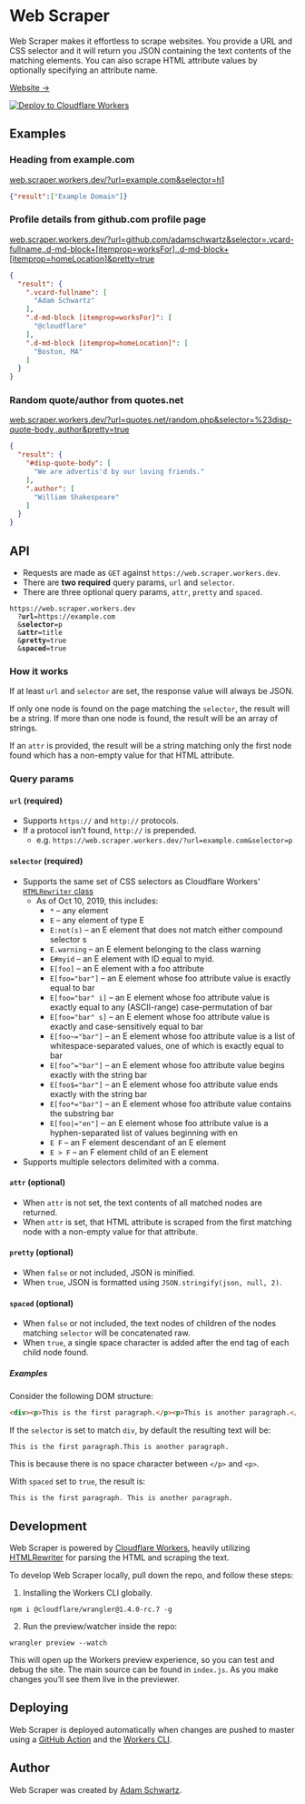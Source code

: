# Web Scraper

Web Scraper makes it effortless to scrape websites. You provide a URL and CSS selector and it will return you JSON containing the text contents of the matching elements. You can also scrape HTML attribute values by optionally specifying an attribute name.

[Website →](https://web.scraper.workers.dev)

[![Deploy to Cloudflare Workers](https://deploy.workers.cloudflare.com/button)](https://deploy.workers.cloudflare.com/?url=https://github.com/rbtvtelugu/web.scraper.workers.dev)

## Examples

### Heading from example.com

[web.scraper.workers.dev/?url=example.com&selector=h1](https://web.scraper.workers.dev/?url=example.com&selector=h1)

```JSON
{"result":["Example Domain"]}
```

### Profile details from github.com profile page

[web.scraper.workers.dev/?url=github.com/adamschwartz&selector=.vcard-fullname,.d-md-block+[itemprop=worksFor],.d-md-block+[itemprop=homeLocation]&pretty=true](https://web.scraper.workers.dev/?url=https://github.com/adamschwartz&selector=.vcard-fullname,.d-md-block+[itemprop=worksFor],.d-md-block+[itemprop=homeLocation]&pretty=true)

```JSON
{
  "result": {
    ".vcard-fullname": [
      "Adam Schwartz"
    ],
    ".d-md-block [itemprop=worksFor]": [
      "@cloudflare"
    ],
    ".d-md-block [itemprop=homeLocation]": [
      "Boston, MA"
    ]
  }
}
```

### Random quote/author from quotes.net

[web.scraper.workers.dev/?url=quotes.net/random.php&selector=%23disp-quote-body,.author&pretty=true](https://web.scraper.workers.dev/?url=quotes.net/random.php&selector=%23disp-quote-body,.author&pretty=true)

```JSON
{
  "result": {
    "#disp-quote-body": [
      "We are advertis'd by our loving friends."
    ],
    ".author": [
      "William Shakespeare"
    ]
  }
}
```

## API

  - Requests are made as `GET` against `https://web.scraper.workers.dev`.
  - There are <strong>two required</strong> query params, `url` and `selector`.
  - There are three optional query params, `attr`, `pretty` and `spaced`.

<pre><code>https://web.scraper.workers.dev
  ?<strong>url</strong>=https://example.com
  &<strong>selector</strong>=p
  &<strong>attr</strong>=title
  &<strong>pretty</strong>=true
  &<strong>spaced</strong>=true</code></pre>

### How it works

If at least `url` and `selector` are set, the response value will always be JSON.

If only one node is found on the page matching the `selector`, the result will be a string. If more than one node is found, the result will be an array of strings.

If an `attr` is provided, the result will be a string matching only the first node found which has a non-empty value for that HTML attribute.

### Query params

#### `url` (required)

  - Supports `https://` and `http://` protocols.
  - If a protocol isn’t found, `http://` is prepended.
    - e.g. `https://web.scraper.workers.dev/?url=example.com&selector=p`

#### `selector` (required)

  - Supports the same set of CSS selectors as Cloudflare Workers' [`HTMLRewriter` class](https://developers.cloudflare.com/workers/reference/apis/html-rewriter/#selectors)
    - As of Oct 10, 2019, this includes:
      - `*` – any element
      - `E` – any element of type E
      - `E:not(s)` – an E element that does not match either compound selector s
      - `E.warning` – an E element belonging to the class warning
      - `E#myid` – an E element with ID equal to myid.
      - `E[foo]` – an E element with a foo attribute
      - `E[foo="bar"]` – an E element whose foo attribute value is exactly equal to bar
      - `E[foo="bar" i]` – an E element whose foo attribute value is exactly equal to any (ASCII-range) case-permutation of bar
      - `E[foo="bar" s]` – an E element whose foo attribute value is exactly and case-sensitively equal to bar
      - `E[foo~="bar"]` – an E element whose foo attribute value is a list of whitespace-separated values, one of which is exactly equal to bar
      - `E[foo^="bar"]` – an E element whose foo attribute value begins exactly with the string bar
      - `E[foo$="bar"]` – an E element whose foo attribute value ends exactly with the string bar
      - `E[foo*="bar"]` – an E element whose foo attribute value contains the substring bar
      - `E[foo|="en"]` – an E element whose foo attribute value is a hyphen-separated list of values beginning with en
      - `E F` – an F element descendant of an E element
      - `E > F` – an F element child of an E element
  - Supports multiple selectors delimited with a comma.

#### `attr` (optional)

  - When `attr` is not set, the text contents of all matched nodes are returned.
  - When `attr` is set, that HTML attribute is scraped from the first matching node with a non-empty value for that attribute.

#### `pretty` (optional)

  - When `false` or not included, JSON is minified.
  - When `true`, JSON is formatted using `JSON.stringify(json, null, 2)`.

#### `spaced` (optional)

  - When `false` or not included, the text nodes of children of the nodes matching `selector` will be concatenated raw.
  - When `true`, a single space character is added after the end tag of each child node found.

##### Examples

Consider the following DOM structure:

```html
<div><p>This is the first paragraph.</p><p>This is another paragraph.</p></div>
```

If the `selector` is set to match `div`, by default the resulting text will be:

```This is the first paragraph.This is another paragraph.```

This is because there is no space character between `</p>` and `<p>`.

With `spaced` set to `true`, the result is:

```This is the first paragraph. This is another paragraph.```

## Development

Web Scraper is powered by [Cloudflare Workers](https://workers.cloudflare.com), heavily utilizing [HTMLRewriter](https://developers.cloudflare.com/workers/reference/apis/html-rewriter/) for parsing the HTML and scraping the text.

To develop Web Scraper locally, pull down the repo, and follow these steps:

1. Installing the Workers CLI globally.

```shell
npm i @cloudflare/wrangler@1.4.0-rc.7 -g
```

2. Run the preview/watcher inside the repo:

```shell
wrangler preview --watch
```

This will open up the Workers preview experience, so you can test and debug the site. The main source can be found in `index.js`. As you make changes you’ll see them live in the previewer.

## Deploying

Web Scraper is deployed automatically when changes are pushed to master using a [GitHub Action](https://github.com/features/actions) and the [Workers CLI](https://github.com/cloudflare/wrangler).

## Author

Web Scraper was created by [Adam Schwartz](https://adamschwartz.co).

